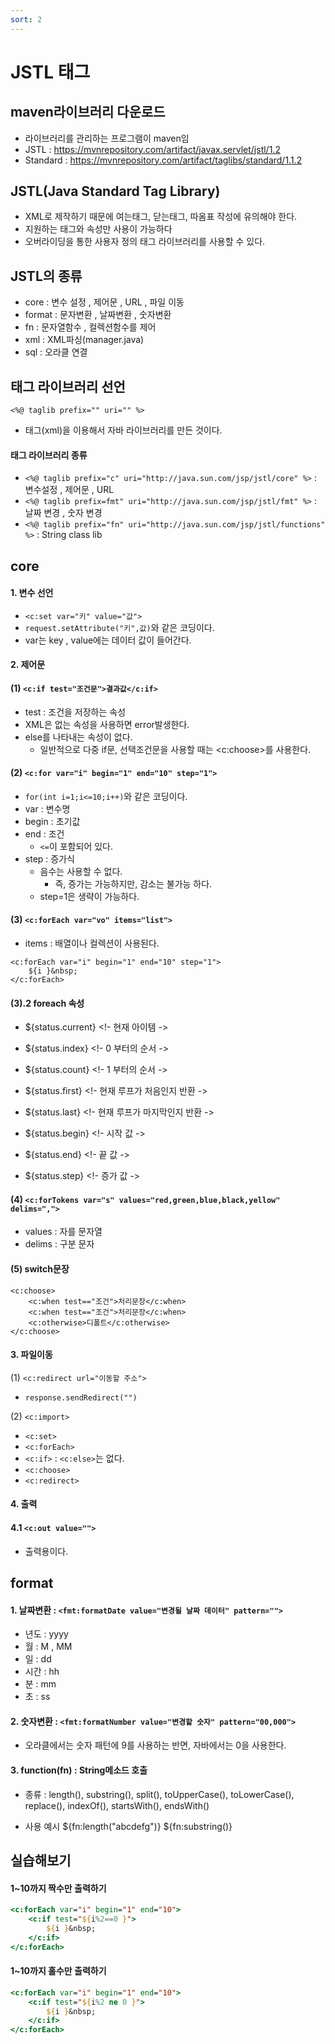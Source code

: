 ```yaml
---
sort: 2
---
```


# JSTL 태그

## maven라이브러리 다운로드
- 라이브러리를 관리하는 프로그램이 maven임
- JSTL : https://mvnrepository.com/artifact/javax.servlet/jstl/1.2
- Standard : https://mvnrepository.com/artifact/taglibs/standard/1.1.2


## JSTL(Java Standard Tag Library)
- XML로 제작하기 때문에 여는태그, 닫는태그, 따옴표 작성에 유의해야 한다.
- 지원하는 태그와 속성만 사용이 가능하다
- 오버라이딩을 통한 사용자 정의 태그 라이브러리를 사용할 수 있다.

## JSTL의 종류
- core : 변수 설정 , 제어문 , URL , 파일 이동
- format : 문자변환 ,  날짜변환 , 숫자변환
- fn : 문자열함수 , 컬렉션함수를 제어
- xml : XML파싱(manager.java)
- sql : 오라클 연결

## 태그 라이브러리 선언
```<%@ taglib prefix="" uri="" %>```
-  태그(xml)을 이용해서 자바 라이브러리를 만든 것이다. 

#### 태그 라이브러리 종류
- ```<%@ taglib prefix="c" uri="http://java.sun.com/jsp/jstl/core" %>``` : 변수설정 , 제어문 , URL
- ```<%@ taglib prefix=fmt" uri="http://java.sun.com/jsp/jstl/fmt" %>``` : 날짜 변경 , 숫자 변경
- ```<%@ taglib prefix="fn" uri="http://java.sun.com/jsp/jstl/functions" %>``` : String class lib

## core
#### 1. 변수 선언

- ```<c:set var="키" value="값">```
- ```request.setAttribute("키",값)```와 같은 코딩이다.
- var는 key , value에는 데이터 값이 들어간다.



#### 2. 제어문
#### (1) ```<c:if test="조건문">결과값</c:if>``` <br>
- test : 조건을 저장하는 속성
- XML은 없는 속성을 사용하면 error발생한다.
- else를 나타내는 속성이 없다.
  - 일반적으로 다중 if문, 선택조건문을 사용할 때는 <c:choose>를 사용한다.

#### (2) ```<c:for var="i" begin="1" end="10" step="1">```
- ```for(int i=1;i<=10;i++)```와 같은 코딩이다.
- var : 변수명
- begin : 초기값
- end : 조건
  - ```<=```이 포함되어 있다.
- step : 증가식
  - 음수는 사용할 수 없다.
    - 즉, 증가는 가능하지만, 감소는 불가능 하다.
  - step=1은 생략이 가능하다.

#### (3) ```<c:forEach var="vo" items="list">```
- items : 배열이나 컬렉션이 사용된다.

```
<c:forEach var="i" begin="1" end="10" step="1">
	${i }&nbsp;
</c:forEach>
```

#### (3).2 foreach 속성
- ${status.current}    <!- 현재 아이템 ->
 
- ${status.index}        <!- 0 부터의 순서 ->
 
- ${status.count}        <!- 1 부터의 순서 ->
 
- ${status.first}        <!- 현재 루프가 처음인지 반환 ->
 
- ${status.last}        <!- 현재 루프가 마지막인지 반환 ->
 
- ${status.begin}        <!- 시작 값 ->
 
- ${status.end}        <!- 끝 값 ->
 
- ${status.step}        <!- 증가 값 ->

#### (4) ```<c:forTokens var="s" values="red,green,blue,black,yellow" delims=",">```
- values : 자를 문자열
- delims : 구분 문자



#### (5) switch문장
```
<c:choose>
	<c:when test=="조건">처리문장</c:when>
	<c:when test=="조건">처리문장</c:when>
	<c:otherwise>디폴트</c:otherwise>		
</c:choose>
```

#### 3. 파일이동
(1) ```<c:redirect url="이동할 주소">``` <br>
- ```response.sendRedirect("")```

(2) ```<c:import>``` <br>
- ```<c:set>```
- ```<c:forEach>```
- ```<c:if>``` : ```<c:else>```는 없다.
- ```<c:choose>```
- ```<c:redirect>```

#### 4. 출력
#### 4.1 ```<c:out value="">```
- 출력용이다.

## format
#### 1. 날짜변환 : ```<fmt:formatDate value="변경될 날짜 데이터" pattern="">```
- 년도 : yyyy
- 월 : M , MM
- 일 : dd
- 시간 : hh
- 분 : mm
- 초 : ss

#### 2. 숫자변환 : ```<fmt:formatNumber value="변경할 숫자" pattern="00,000">```
- 오라클에서는 숫자 패턴에 9를 사용하는 반면, 자바에서는 0을 사용한다.

#### 3. function(fn) : String메소드 호출
- 종류 : 
length(), 
substring(), 
split(), 
toUpperCase(), 
toLowerCase(), 
replace(), 
indexOf(), 
startsWith(), 
endsWith()

- 사용 예시
${fn:length("abcdefg")}
${fn:substring()}

## 실습해보기
#### 1~10까지 짝수만 출력하기

```jsp
<c:forEach var="i" begin="1" end="10">
	<c:if test="${i%2==0 }">
		${i }&nbsp;
	</c:if>
</c:forEach>
```

#### 1~10까지 홀수만 출력하기

```jsp
<c:forEach var="i" begin="1" end="10">
	<c:if test="${i%2 ne 0 }">
		${i }&nbsp;
	</c:if>
</c:forEach>
```

